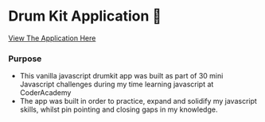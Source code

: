 # Drum Kit Application :musical_score:

[View The Application Here](https://vanillajsdrumkit.netlify.com)

### Purpose

* This vanilla javascript drumkit app was built as part of 30 mini Javascript challenges during my time learning javascript at CoderAcademy
* The app was built in order to practice, expand and solidify my javascript skills, whilst pin pointing and closing gaps in my knowledge.